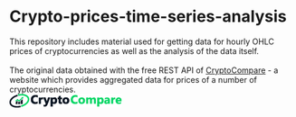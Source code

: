 # Crypto-prices-time-series-analysis
This repository includes material used for getting data for hourly OHLC prices of cryptocurrencies as well as the analysis of the data itself. <br> 
<br>
The original data obtained with the free REST API of [CryptoCompare](https://min-api.cryptocompare.com) - a website which provides aggregated data for prices of a number of cryptocurrencies.<br>
![title](cryptocompare.png)
